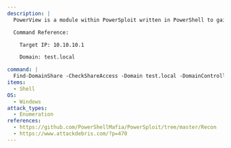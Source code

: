 ```yaml
---
description: |
  PowerView is a module within PowerSploit written in PowerShell to gain network situational awareness on Windows domains. The below command will query the Domain Controller for a list of available shares that the current user has access to.

  Command Reference:

  	Target IP: 10.10.10.1

  	Domain: test.local

command: |
  Find-DomainShare -CheckShareAccess -Domain test.local -DomainController 10.10.10.1
items:
  - Shell
OS:
  - Windows
attack_types:
  - Enumeration
references:
  - https://github.com/PowerShellMafia/PowerSploit/tree/master/Recon
  - https://www.attackdebris.com/?p=470
---
```

